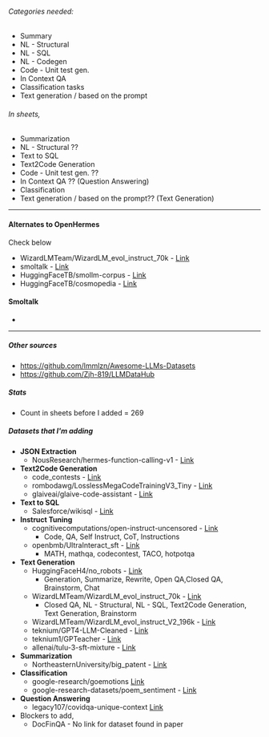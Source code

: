 ###### Categories needed:  
- Summary  
- NL - Structural   
- NL - SQL  
- NL - Codegen  
- Code - Unit test gen.  
- In Context QA  
- Classification tasks  
- Text generation / based on the prompt
###### In sheets, 
- Summarization  
- NL - Structural ??  
- Text to SQL  
- Text2Code Generation  
- Code - Unit test gen. ??  
- In Context QA ?? (Question Answering)  
- Classification  
- Text generation / based on the prompt?? (Text Generation)

---
#### Alternates to OpenHermes

Check below 
- WizardLMTeam/WizardLM_evol_instruct_70k - [Link](https://huggingface.co/datasets/WizardLMTeam/WizardLM_evol_instruct_70k)
- smoltalk - [Link](https://huggingface.co/datasets/HuggingFaceTB/smoltalk)
- HuggingFaceTB/smollm-corpus - [Link](https://huggingface.co/datasets/HuggingFaceTB/smollm-corpus)
- HuggingFaceTB/cosmopedia - [Link](https://huggingface.co/datasets/HuggingFaceTB/cosmopedia)
#### Smoltalk
- 
---
##### Other sources
- https://github.com/lmmlzn/Awesome-LLMs-Datasets
- https://github.com/Zjh-819/LLMDataHub
##### Stats
- Count in sheets before I added = 269
##### Datasets that I'm adding
- **JSON Extraction**
	- NousResearch/hermes-function-calling-v1 - [Link](https://huggingface.co/datasets/NousResearch/hermes-function-calling-v1/blob/main/json-mode-singleturn.json)
- **Text2Code Generation**
	- code_contests - [Link](https://github.com/google-deepmind/code_contests)
	- rombodawg/LosslessMegaCodeTrainingV3_Tiny - [Link](https://huggingface.co/datasets/rombodawg/LosslessMegaCodeTrainingV3_Tiny)
	- glaiveai/glaive-code-assistant - [Link](https://huggingface.co/datasets/glaiveai/glaive-code-assistant)
- **Text to SQL**
	- Salesforce/wikisql - [Link](https://huggingface.co/datasets/Salesforce/wikisql)
- **Instruct Tuning** 
	- cognitivecomputations/open-instruct-uncensored - [Link](https://huggingface.co/datasets/cognitivecomputations/open-instruct-uncensored)
		- Code, QA, Self Instruct, CoT, Instructions
	- openbmb/UltraInteract_sft - [Link](https://huggingface.co/datasets/openbmb/UltraInteract_sft)
		- MATH, mathqa, codecontest, TACO, hotpotqa
- **Text Generation**
	- HuggingFaceH4/no_robots - [Link](https://huggingface.co/datasets/HuggingFaceH4/no_robots) 
		- Generation, Summarize, Rewrite, Open QA,Closed QA, Brainstorm, Chat
	- WizardLMTeam/WizardLM_evol_instruct_70k - [Link](https://huggingface.co/datasets/WizardLMTeam/WizardLM_evol_instruct_70k)
		- Closed QA, NL - Structural, NL - SQL, Text2Code Generation, Text Generation, Brainstorm
	- WizardLMTeam/WizardLM_evol_instruct_V2_196k - [Link](https://huggingface.co/datasets/WizardLMTeam/WizardLM_evol_instruct_V2_196k)
	- teknium/GPT4-LLM-Cleaned - [Link](https://huggingface.co/datasets/teknium/GPT4-LLM-Cleaned)
	- teknium1/GPTeacher - [Link](https://github.com/teknium1/GPTeacher/tree/main)
	- allenai/tulu-3-sft-mixture - [Link](https://huggingface.co/datasets/allenai/tulu-3-sft-mixture)
- **Summarization**
	- NortheasternUniversity/big_patent - [Link](https://huggingface.co/datasets/NortheasternUniversity/big_patent)
- **Classification**
	- google-research/goemotions [Link](https://github.com/google-research/google-research/tree/master/goemotions/data)
	- google-research-datasets/poem_sentiment - [Link](https://huggingface.co/datasets/google-research-datasets/poem_sentiment)
- **Question Answering**
	- legacy107/covidqa-unique-context [Link](https://huggingface.co/datasets/legacy107/covidqa-unique-context)
- Blockers to add,
	- DocFinQA - No link for dataset found in paper